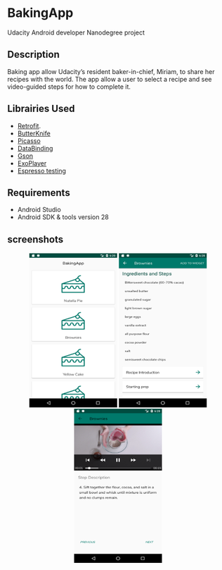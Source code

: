 # BakingApp
Udacity Android developer Nanodegree project

## Description
Baking app allow Udacity’s resident baker-in-chief, Miriam, to share her recipes with the world. The app allow a user to select a recipe and see video-guided steps for how to complete it.

## Librairies Used
* [Retrofit](https://square.github.io/retrofit/).
* [ButterKnife](jakewharton.github.io/butterknife/)
* [Picasso](square.github.io/picasso/)
* [DataBinding](https://developer.android.com/topic/libraries/data-binding)
* [Gson](github.com/google/gson)
* [ExoPlayer](github.com/google/exoplayer)
* [Espresso testing](https://developer.android.com/training/testing/espresso/)

## Requirements
* Android Studio
* Android SDK & tools version 28

## screenshots
<h4 align="center">
<img src="screenshoots/main.png" height="350" width="200">
<img src="screenshoots/stepslist.png" height="350" width="200">
<img src="screenshoots/details.png" height="350" width="200">
